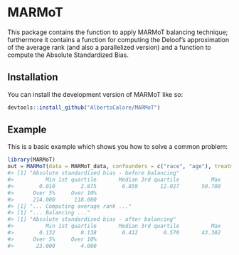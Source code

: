 
<!-- README.md is generated from README.Rmd. Please edit that file -->

# MARMoT

<!-- badges: start -->
<!-- badges: end -->

This package contains the function to apply MARMoT balancing technique;
furthermore it contains a function for computing the Deloof’s
approximation of the average rank (and also a parallelized version) and
a function to compute the Absolute Standardized Bias.

## Installation

You can install the development version of MARMoT like so:

``` r
devtools::install_github("AlbertoCalore/MARMoT")
```

## Example

This is a basic example which shows you how to solve a common problem:

``` r
library(MARMoT)
out = MARMoT(data = MARMoT_data, confounders = c("race", "age"), treatment = "hospital", n.cores = 1)
#> [1] "Absolute standardized bias - before balancing"
#>          Min 1st quartile       Median 3rd quartile          Max         Mean 
#>        0.010        2.875        6.859       12.027       50.700        8.667 
#>      Over 5%     Over 10% 
#>      214.000      118.000 
#> [1] "... Computing average rank ..."
#> [1] "... Balancing ..."
#> [1] "Absolute standardized bias - after balancing"
#>          Min 1st quartile       Median 3rd quartile          Max         Mean 
#>        0.132        0.138        0.412        0.570       43.302        1.055 
#>      Over 5%     Over 10% 
#>       23.000        4.000
```
